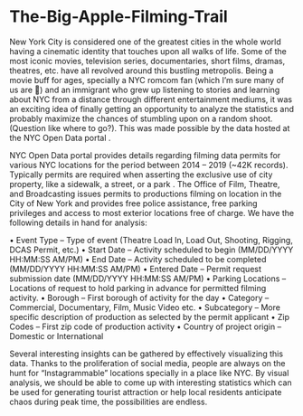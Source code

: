 # The-Big-Apple-Filming-Trail

New York City is considered one of the greatest cities in the whole world having a cinematic identity that touches upon all walks of life. Some of the most iconic movies, television series, documentaries, short films, dramas, theatres, etc. have all revolved around this bustling metropolis. Being a movie buff for ages, specially a NYC romcom fan (which I’m sure many of us are ) and an immigrant who grew up listening to stories and learning about NYC from a distance through different entertainment mediums, it was an exciting idea of finally getting an opportunity to analyze the statistics and probably maximize the chances of stumbling upon on a random shoot. (Question like where to go?). This was made possible by the data hosted at the NYC Open Data portal  .

NYC Open Data portal provides details regarding filming data permits for various NYC locations for the period between 2014 – 2019 (~42K records). Typically permits are required when asserting the exclusive use of city property, like a sidewalk, a street, or a park  . The Office of Film, Theatre, and Broadcasting issues permits to productions filming on location in the City of New York and provides free police assistance, free parking privileges and access to most exterior locations free of charge. We have the following details in hand for analysis: 

•	Event Type – Type of event (Theatre Load In, Load Out, Shooting, Rigging, DCAS Permit, etc.)
•	Start Date – Activity scheduled to begin (MM/DD/YYYY HH:MM:SS AM/PM)
•	End Date – Activity scheduled to be completed (MM/DD/YYYY HH:MM:SS AM/PM)
•	Entered Date – Permit request submission date (MM/DD/YYYY HH:MM:SS AM/PM) 
•	Parking Locations – Locations of request to hold parking in advance for permitted filming activity.
•	Borough – First borough of activity for the day
•	Category – Commercial, Documentary, Film, Music Video etc.
•	Subcategory – More specific description of production as selected by the permit applicant
•	Zip Codes – First zip code of production activity
•	Country of project origin – Domestic or International

Several interesting insights can be gathered by effectively visualizing this data. Thanks to the proliferation of social media, people are always on the hunt for “Instagrammable” locations specially in a place like NYC. By visual analysis, we should be able to come up with interesting statistics which can be used for generating tourist attraction or help local residents anticipate chaos during peak time, the possibilities are endless. 

